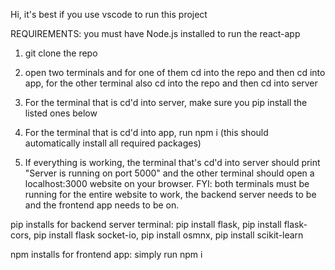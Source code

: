 Hi, it's best if you use vscode to run this project 

REQUIREMENTS: you must have Node.js installed to run the react-app 

1. git clone the repo

2. open two terminals and for one of them cd into the repo and then cd into app, for the other terminal also cd into the repo and then cd into server

3. For the terminal that is cd'd into server, make sure you pip install the listed ones below

4. For the terminal that is cd'd into app, run npm i (this should automatically install all required packages)

5. If everything is working, the terminal that's cd'd into server should print "Server is running on port 5000" and the other terminal should open 
   a localhost:3000 website on your browser. FYI: both terminals must be running for the entire website to work, the backend server needs to be and the frontend app needs 
   to be on.


pip installs for backend server terminal: pip install flask, pip install flask-cors, pip install flask socket-io, pip install osmnx, pip install scikit-learn

npm installs for frontend app: simply run npm i 